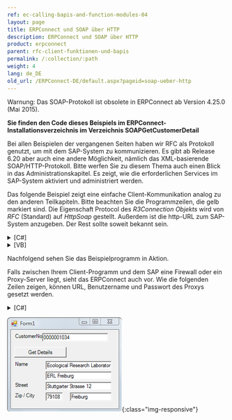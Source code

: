 ```yaml
---
ref: ec-calling-bapis-and-function-modules-04
layout: page
title: ERPConnect und SOAP über HTTP
description: ERPConnect und SOAP über HTTP
product: erpconnect
parent: rfc-client-funktionen-und-bapis
permalink: /:collection/:path
weight: 4
lang: de_DE
old_url: /ERPConnect-DE/default.aspx?pageid=soap-ueber-http
---
```


Warnung: Das SOAP-Protokoll ist obsolete in ERPConnect ab Version 4.25.0 (Mai 2015). 

**Sie finden den Code dieses Beispiels im ERPConnect-Installationsverzeichnis im Verzeichnis SOAPGetCustomerDetail** 

Bei allen Beispielen der vergangenen Seiten haben wir RFC als Protokoll genutzt, um mit dem SAP-System zu kommunizieren. Es gibt ab Release 6.20 aber auch eine andere Möglichkeit, nämlich das XML-basierende SOAP/HTTP-Protokoll. Bitte werfen Sie zu diesem Thema auch einen Blick in das Administrationskapitel. Es zeigt, wie die erforderlichen Services im SAP-System aktiviert und administriert werden.

Das folgende Beispiel zeigt eine einfache Client-Kommunikation analog zu den anderen Teilkapiteln. Bitte beachten Sie die Programmzeilen, die gelb markiert sind. Die Eigenschaft Protocol des *R3Connection Objekts* wird von *RFC* (Standard) auf *HttpSoap* gestellt. Außerdem ist die http-URL zum SAP-System anzugeben. Der Rest sollte soweit bekannt sein.

<details>
<summary>[C#]</summary>
{% highlight csharp %}
private void button1_Click(object sender, System.EventArgs e)  
{ 
   using(ERPConnect.R3Connection con = new ERPConnect.R3Connection())
    {
    
       // Define protocol logon data  
       con.Protocol = ERPConnect.ClientProtocol.HttpSoap;  
       con.UserName = "RFCTestUser";  
       con.Password = "pass01";  
       con.Language = "DE";  
       con.Client = "800";  
    
       // Define URL of SAP Web Application Server  
       con.HttpUrl = "http://hamlet:8011/sap/bc/soap/rfc";  
       con.Open();  
    
       // Create function object and define import parameters  
       RFCFunction f = con.CreateFunction("BAPI_CUSTOMER_GETDETAIL");  
       f.Exports["CUSTOMERNO"].ParamValue = textBox1.Text;  
       // Sales Organisation  
       f.Exports["PI_SALESORG"].ParamValue = "1000";  
       // Distribution Channel  
       f.Exports["PI_DISTR_CHAN"].ParamValue = "10";  
       // Division  
       f.Exports["PI_DIVISION"].ParamValue = "10";  
       f.Execute();  
    
       // Process return structure  
       RFCStructure struc = f.Imports["PE_ADDRESS"].ToStructure();  
       textBox2.Text = struc["FIRST_NAME"].ToString();  
       textBox3.Text = struc["NAME"].ToString();  
       textBox4.Text = struc["STREET"].ToString();  
       textBox5.Text = struc["POSTL_CODE"].ToString();  
       textBox6.Text = struc["CITY"].ToString();  
    }
}
{% endhighlight %}
</details>

<details>
<summary>[VB]</summary>
{% highlight visualbasic %}
Private Sub button1_Click(ByVal sender As System.Object, _ 
   ByVal e As System.EventArgs) Handles Button1.Click  
       
    Using con As New ERPConnect.R3Connection  
       ' Define protocol logon data  
       con.Protocol = ERPConnect.ClientProtocol.HttpSoap  
       con.UserName = "RFCTestUser" 
       con.Password = "pass01" 
       con.Language = "DE" 
       con.Client = "401" 
       
       ' Define URL of SAP Web Application Server  
       con.HttpUrl = "http://hamlet:8011/sap/bc/soap/rfc" 
       con.Open()  
       
       ' Create function object and define import parameters  
       Dim f As RFCFunction = _  
          con.CreateFunction("BAPI_CUSTOMER_GETDETAIL")  
       f.Exports("CUSTOMERNO").ParamValue = TextBox1.Text  
       ' Sales Organisation  
       f.Exports("PI_SALESORG").ParamValue = "1000" 
       ' Distribution Channel  
       f.Exports("PI_DISTR_CHAN").ParamValue = "10" 
       ' Division  
       f.Exports("PI_DIVISION").ParamValue = "10" 
       f.Execute()  
    
       ' Process return structure  
       Dim struc As RFCStructure = _  
          f.Imports("PE_ADDRESS").ToStructure()  
    
       textBox2.Text = struc("FIRST_NAME").ToString()  
       textBox3.Text = struc("NAME").ToString()  
       textBox4.Text = struc("STREET").ToString()  
       textBox5.Text = struc("POSTL_CODE").ToString()  
       textBox6.Text = struc("CITY").ToString()  
    End Using
End Sub
{% endhighlight %}
</details>

Nachfolgend sehen Sie das Beispielprogramm in Aktion.

Falls zwischen Ihrem Client-Programm und dem SAP eine Firewall oder ein Proxy-Server liegt, sieht das ERPConnect auch vor. Wie die folgenden Zeilen zeigen, können URL, Benutzername und Passwort des Proxys gesetzt werden.

<details>
<summary>[C#]</summary>
{% highlight csharp %}
con.HttpProxy = "http://proxy.theobald-software.com:8080"; 
con.HttpProxyPassword = "dummy"; 
con.HttpProxyUserName = "TestUser";
{% endhighlight %}
</details>

![Using-ERPConnect-With-SOAP](/img/content/Using-ERPConnect-With-SOAP.png){:class="img-responsive"}
